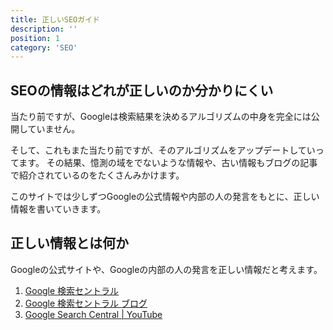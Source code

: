```yaml
---
title: 正しいSEOガイド
description: ''
position: 1
category: 'SEO'
---
```

## SEOの情報はどれが正しいのか分かりにくい
当たり前ですが、Googleは検索結果を決めるアルゴリズムの中身を完全には公開していません。

そして、これもまた当たり前ですが、そのアルゴリズムをアップデートしていってます。
その結果、憶測の域をでないような情報や、古い情報もブログの記事で紹介されているのをたくさんみかけます。

このサイトでは少しずつGoogleの公式情報や内部の人の発言をもとに、正しい情報を書いていきます。

## 正しい情報とは何か
Googleの公式サイトや、Googleの内部の人の発言を正しい情報だと考えます。

1. [Google 検索セントラル](https://developers.google.com/search/?hl=JA)
1. [Google 検索セントラル ブログ](https://developers.google.com/search/blog?hl=ja)
1. [Google Search Central | YouTube](https://m.youtube.com/user/GoogleWebmasterHelp)
